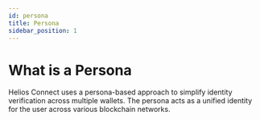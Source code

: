 ```yaml
---
id: persona
title: Persona
sidebar_position: 1
---
```


# What is a Persona

Helios Connect uses a persona-based approach to simplify identity verification across multiple wallets. The persona acts as a unified identity for the user across various blockchain networks.